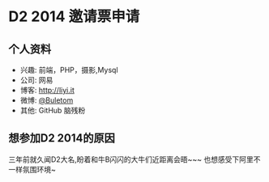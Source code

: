 # D2 2014 邀请票申请

## 个人资料

- 兴趣: 前端，PHP，摄影,Mysql
- 公司: 网易
- 博客: http://liyi.it
- 微博: [@Buletom](http://weibo.com/bluetoms/)
- 其他: GitHub 脑残粉

## 想参加D2 2014的原因

三年前就久闻D2大名,盼着和牛B闪闪的大牛们近距离会晤~~~
也想感受下阿里不一样氛围环境~
